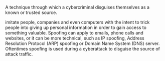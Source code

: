 A technique through which a cybercriminal disguises themselves as a known or trusted source.

imitate people, companies and even computers with the intent to trick people into giving up personal information in order to gain access to something valuable. Spoofing can apply to emails, phone calls and websites, or it can be more technical, such as IP spoofing, Address Resolution Protocol (ARP) spoofing or Domain Name System (DNS) server. Oftentimes spoofing is used during a cyberattack to disguise the source of attack traffic.